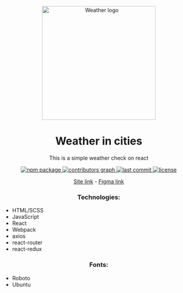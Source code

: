 <p align="center">
  <img alt="Weather logo" width="300px" src="./public/favicon.ico">
</p>

<h1 align="center">Weather in cities</h1>

<p align="center">This is a simple weather check on react</p>

<p align="center">
  <a aria-label="npm package" href="https://www.npmjs.com/package/nert1n/weather-in-cities">
    <img alt="npm package" src="https://img.shields.io/npm/v/nert1n/weather-in-cities.svg">
  </a>
  <a aria-label="contributors graph" href="https://github.com/nert1n/weather-in-cities/graphs/contributors">
    <img alt="contributors graph" src="https://img.shields.io/github/contributors/nert1n/weather-in-cities.svg">
  </a>
  <a aria-label="last commit" href="https://github.com/nert1n/weather-in-cities/commits/main">
    <img alt="last commit" src=
  "https://img.shields.io/github/last-commit/nert1n/weather-in-cities.svg">
  </a>
  <a aria-label="license" href="https://github.com/nert1n/weather-in-cities/blob/main/LICENSE">
    <img alt="license" src="https://img.shields.io/github/license/nert1n/weather-in-cities.svg" alt="">
  </a>
</p>

<p align="center"><a target='__blank' href='https://nert1n.github.io/weather-in-cities/'>Site link</a>  -  <a target='__blank' href='https://www.figma.com/file/tnCVBolOWMCGmtS0eaiEyA/Weather-in-city?type=design&node-id=0%3A1&mode=design&t=sbfZjPR0muDiR9M6-1'>Figma link</a></p>


<h3 align="center">Technologies:</h2>

- HTML/SCSS
- JavaScript
- React
- Webpack
- axios
- react-router
- react-redux

<h3 align="center">Fonts:</h2>

- Roboto
- Ubuntu